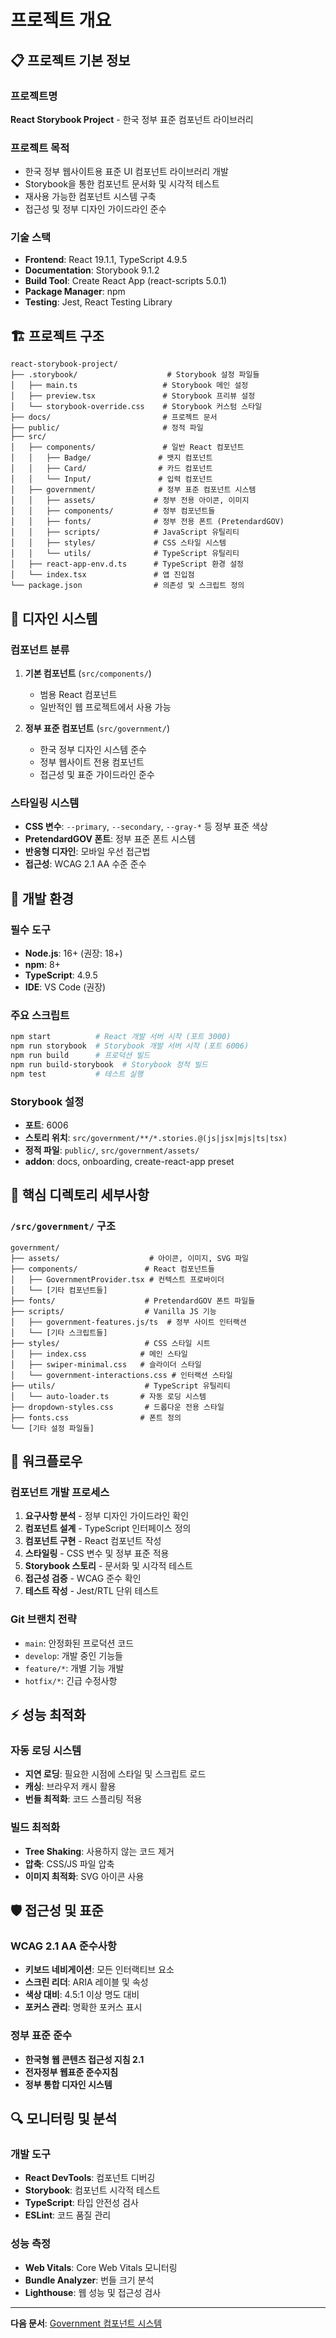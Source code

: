 # 프로젝트 개요

## 📋 프로젝트 기본 정보

### 프로젝트명
**React Storybook Project** - 한국 정부 표준 컴포넌트 라이브러리

### 프로젝트 목적
- 한국 정부 웹사이트용 표준 UI 컴포넌트 라이브러리 개발
- Storybook을 통한 컴포넌트 문서화 및 시각적 테스트
- 재사용 가능한 컴포넌트 시스템 구축
- 접근성 및 정부 디자인 가이드라인 준수

### 기술 스택
- **Frontend**: React 19.1.1, TypeScript 4.9.5
- **Documentation**: Storybook 9.1.2
- **Build Tool**: Create React App (react-scripts 5.0.1)
- **Package Manager**: npm
- **Testing**: Jest, React Testing Library

## 🏗️ 프로젝트 구조

```
react-storybook-project/
├── .storybook/                    # Storybook 설정 파일들
│   ├── main.ts                   # Storybook 메인 설정
│   ├── preview.tsx               # Storybook 프리뷰 설정
│   └── storybook-override.css    # Storybook 커스텀 스타일
├── docs/                         # 프로젝트 문서
├── public/                       # 정적 파일
├── src/
│   ├── components/               # 일반 React 컴포넌트
│   │   ├── Badge/               # 뱃지 컴포넌트
│   │   ├── Card/                # 카드 컴포넌트
│   │   └── Input/               # 입력 컴포넌트
│   ├── government/              # 정부 표준 컴포넌트 시스템
│   │   ├── assets/             # 정부 전용 아이콘, 이미지
│   │   ├── components/         # 정부 컴포넌트들
│   │   ├── fonts/              # 정부 전용 폰트 (PretendardGOV)
│   │   ├── scripts/            # JavaScript 유틸리티
│   │   ├── styles/             # CSS 스타일 시스템
│   │   └── utils/              # TypeScript 유틸리티
│   ├── react-app-env.d.ts      # TypeScript 환경 설정
│   └── index.tsx               # 앱 진입점
└── package.json                # 의존성 및 스크립트 정의
```

## 🎨 디자인 시스템

### 컴포넌트 분류
1. **기본 컴포넌트** (`src/components/`)
   - 범용 React 컴포넌트
   - 일반적인 웹 프로젝트에서 사용 가능

2. **정부 표준 컴포넌트** (`src/government/`)
   - 한국 정부 디자인 시스템 준수
   - 정부 웹사이트 전용 컴포넌트
   - 접근성 및 표준 가이드라인 준수

### 스타일링 시스템
- **CSS 변수**: `--primary`, `--secondary`, `--gray-*` 등 정부 표준 색상
- **PretendardGOV 폰트**: 정부 표준 폰트 시스템
- **반응형 디자인**: 모바일 우선 접근법
- **접근성**: WCAG 2.1 AA 수준 준수

## 🔧 개발 환경

### 필수 도구
- **Node.js**: 16+ (권장: 18+)
- **npm**: 8+
- **TypeScript**: 4.9.5
- **IDE**: VS Code (권장)

### 주요 스크립트
```bash
npm start          # React 개발 서버 시작 (포트 3000)
npm run storybook  # Storybook 개발 서버 시작 (포트 6006)
npm run build      # 프로덕션 빌드
npm run build-storybook  # Storybook 정적 빌드
npm test           # 테스트 실행
```

### Storybook 설정
- **포트**: 6006
- **스토리 위치**: `src/government/**/*.stories.@(js|jsx|mjs|ts|tsx)`
- **정적 파일**: `public/`, `src/government/assets/`
- **addon**: docs, onboarding, create-react-app preset

## 📁 핵심 디렉토리 세부사항

### `/src/government/` 구조
```
government/
├── assets/                    # 아이콘, 이미지, SVG 파일
├── components/               # React 컴포넌트들
│   ├── GovernmentProvider.tsx # 컨텍스트 프로바이더
│   └── [기타 컴포넌트들]
├── fonts/                    # PretendardGOV 폰트 파일들
├── scripts/                  # Vanilla JS 기능
│   ├── government-features.js/ts  # 정부 사이트 인터랙션
│   └── [기타 스크립트들]
├── styles/                   # CSS 스타일 시트
│   ├── index.css            # 메인 스타일
│   ├── swiper-minimal.css   # 슬라이더 스타일
│   └── government-interactions.css # 인터랙션 스타일
├── utils/                    # TypeScript 유틸리티
│   └── auto-loader.ts       # 자동 로딩 시스템
├── dropdown-styles.css       # 드롭다운 전용 스타일
├── fonts.css                # 폰트 정의
└── [기타 설정 파일들]
```

## 🔄 워크플로우

### 컴포넌트 개발 프로세스
1. **요구사항 분석** - 정부 디자인 가이드라인 확인
2. **컴포넌트 설계** - TypeScript 인터페이스 정의
3. **컴포넌트 구현** - React 컴포넌트 작성
4. **스타일링** - CSS 변수 및 정부 표준 적용
5. **Storybook 스토리** - 문서화 및 시각적 테스트
6. **접근성 검증** - WCAG 준수 확인
7. **테스트 작성** - Jest/RTL 단위 테스트

### Git 브랜치 전략
- `main`: 안정화된 프로덕션 코드
- `develop`: 개발 중인 기능들
- `feature/*`: 개별 기능 개발
- `hotfix/*`: 긴급 수정사항

## ⚡ 성능 최적화

### 자동 로딩 시스템
- **지연 로딩**: 필요한 시점에 스타일 및 스크립트 로드
- **캐싱**: 브라우저 캐시 활용
- **번들 최적화**: 코드 스플리팅 적용

### 빌드 최적화
- **Tree Shaking**: 사용하지 않는 코드 제거
- **압축**: CSS/JS 파일 압축
- **이미지 최적화**: SVG 아이콘 사용

## 🛡️ 접근성 및 표준

### WCAG 2.1 AA 준수사항
- **키보드 네비게이션**: 모든 인터랙티브 요소
- **스크린 리더**: ARIA 레이블 및 속성
- **색상 대비**: 4.5:1 이상 명도 대비
- **포커스 관리**: 명확한 포커스 표시

### 정부 표준 준수
- **한국형 웹 콘텐츠 접근성 지침 2.1**
- **전자정부 웹표준 준수지침**
- **정부 통합 디자인 시스템**

## 🔍 모니터링 및 분석

### 개발 도구
- **React DevTools**: 컴포넌트 디버깅
- **Storybook**: 컴포넌트 시각적 테스트
- **TypeScript**: 타입 안전성 검사
- **ESLint**: 코드 품질 관리

### 성능 측정
- **Web Vitals**: Core Web Vitals 모니터링
- **Bundle Analyzer**: 번들 크기 분석
- **Lighthouse**: 웹 성능 및 접근성 검사

---

**다음 문서**: [Government 컴포넌트 시스템](./02-government-components.md)